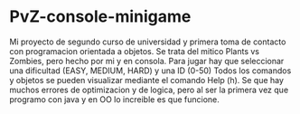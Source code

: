 # PvZ-console-minigame
Mi proyecto de segundo curso de universidad y primera toma de contacto con programacion orientada a objetos.
Se trata del mitico Plants vs Zombies, pero hecho por mi y en consola.
Para jugar hay que seleccionar una dificultad (EASY, MEDIUM, HARD) y una ID (0-50)
Todos los comandos y objetos se pueden visualizar mediante el comando Help (h).
Se que hay muchos errores de optimizacion y de logica, pero al ser la primera vez que programo con java y en OO lo increible es que funcione.
